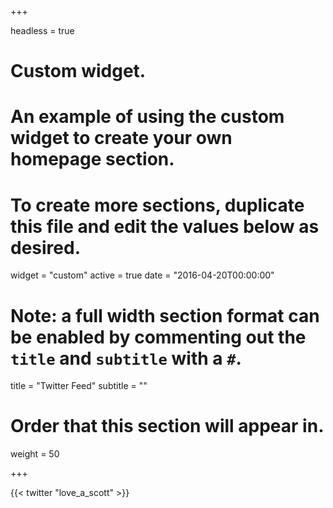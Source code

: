 +++

headless = true
# Custom widget.
# An example of using the custom widget to create your own homepage section.
# To create more sections, duplicate this file and edit the values below as desired.
widget = "custom"
active = true
date = "2016-04-20T00:00:00"

# Note: a full width section format can be enabled by commenting out the `title` and `subtitle` with a `#`.
title = "Twitter Feed"
subtitle = ""

# Order that this section will appear in.
weight = 50

+++

{{< twitter "love_a_scott" >}}
